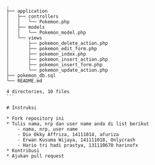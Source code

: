 ````
.
├── application
│   ├── controllers
│   │   └── Pokemon.php
│   ├── models
│   │   └── Pokemon_model.php
│   └── views
│       ├── pokemon_delete_action.php
│       ├── pokemon_edit_form.php
│       ├── pokemon_index.php
│       ├── pokemon_insert_action.php
│       ├── pokemon_insert_form.php
│       └── pokemon_update_action.php
├── pokemon_db.sql
└── README.md

4 directories, 10 files
```

# Instruksi

* Fork repository ini
* Tulis nama, nrp dan user name anda di list berikut
    - nama, nrp, user name
    - Dio Okky Affriza, 14111014, afuriza
    - Erwan Kusuma Wijaya, 141111018, Onlycrash
    - Hario tri hadi prastya, 131110670 harinofx
* Kontribusi
* Ajukan pull request
